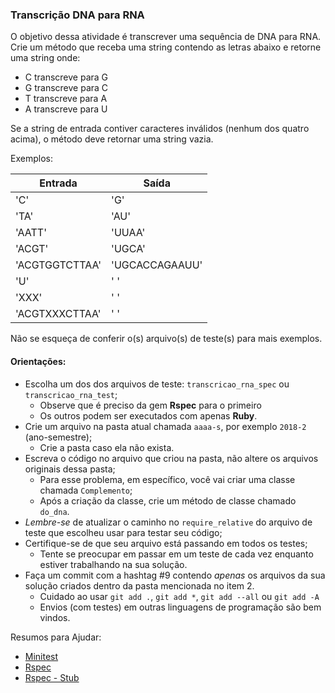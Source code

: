 ### Transcrição DNA para RNA

O objetivo dessa atividade é transcrever uma sequência de DNA para RNA.
Crie um método que receba uma string contendo as letras abaixo e retorne uma string onde:

* C transcreve para G
* G transcreve para C
* T transcreve para A
* A transcreve para U

Se a string de entrada contiver caracteres inválidos (nenhum dos quatro acima), o método deve retornar uma string vazia.

Exemplos:

| Entrada  | Saída |
| ------------- | ------------- |
| 'C'  | 'G'  |
| 'TA'  | 'AU'  |
| 'AATT'  | 'UUAA'  |
| 'ACGT' | 'UGCA'  |
| 'ACGTGGTCTTAA'  | 'UGCACCAGAAUU'  |
| 'U'  | ' '  |
| 'XXX'  | ' '  |
| 'ACGTXXXCTTAA'  | ' ' |


Não se esqueça de conferir o(s) arquivo(s) de teste(s) para mais exemplos.

#### Orientações:

- Escolha um dos dos arquivos de teste: `transcricao_rna_spec` ou `transcricao_rna_test`;
  - Observe que é preciso da gem **Rspec** para o primeiro
  - Os outros podem ser executados com apenas **Ruby**.
- Crie um arquivo na pasta atual chamada `aaaa-s`, por exemplo `2018-2` (ano-semestre);
  - Crie a pasta caso ela não exista.
- Escreva o código no arquivo que criou na pasta, não altere os arquivos originais dessa pasta;
  - Para esse problema, em específico, você vai criar uma classe chamada `Complemento`;
  - Após a criação da classe, crie um método de classe chamado `do_dna`.
- *Lembre-se* de atualizar o caminho no `require_relative` do arquivo de teste que escolheu usar para testar seu código;
- Certifique-se de que seu arquivo está passando em todos os testes;
  - Tente se preocupar em passar em um teste de cada vez enquanto estiver trabalhando na sua solução.
- Faça um commit com a hashtag #9 contendo *apenas* os arquivos da sua solução criados dentro da pasta mencionada no item 2.
  - Cuidado ao usar `git add .`, `git add *`, `git add --all` ou `git add -A`
  - Envios (com testes) em outras linguagens de programação são bem vindos.

Resumos para Ajudar:

- [Minitest](https://gist.github.com/elissonmichael/6d2396a8c3a86697bb947724919d973a)
- [Rspec](https://gist.github.com/elissonmichael/455c7fa6f25f4cff6e493cd0f40135ea)
- [Rspec - Stub](https://gist.github.com/elissonmichael/b99ff1506080bc30cdc93e95cd509c6a)
